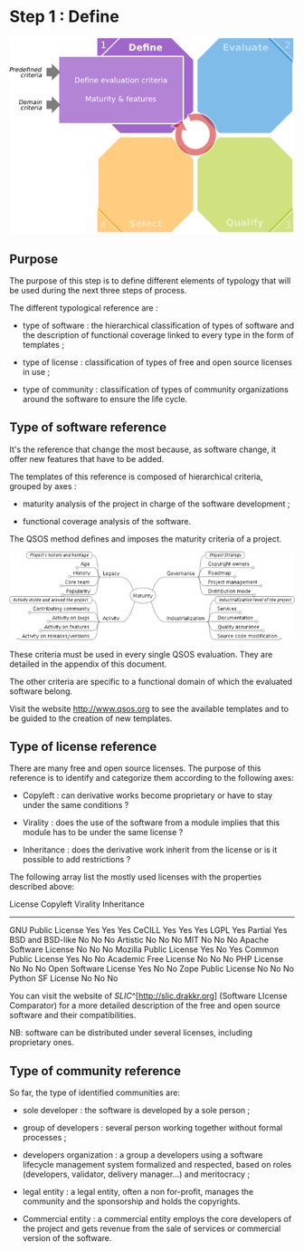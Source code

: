 # Step 1 : Define

![Position in the process](../Images/define-en.png)

## Purpose

The purpose of this step is to define different elements of typology that will be used during the next three steps of process.

The different typological reference are :

* type of software : the hierarchical classification of types of software and the description of functional coverage linked to every type in the form of templates ;

* type of license : classification of types of free and open source licenses in use ;

* type of community : classification of types of community organizations around the software to ensure the life cycle.

## Type of software reference

It's the reference that change the most because, as software change, it offer new features that have to be added.

The templates of this reference is composed of hierarchical criteria, grouped by axes :

* maturity analysis of the project in charge of the software development ;

* functional coverage analysis of the software.

The QSOS method defines and imposes the maturity criteria of a project.

![Maturity criteria of a project](../Images/Maturity.png)

These criteria must be used in every single QSOS evaluation. They are detailed in the appendix of this document.

The other criteria are specific to a functional domain of which the evaluated software belong.

Visit the website <http://www.qsos.org> to see the available templates and to be guided to the creation of new templates.

## Type of license reference

There are many free and open source licenses. The purpose of this reference is to identify and categorize them according to the following axes:

* Copyleft : can derivative works become proprietary or have to stay under the same conditions ?

* Virality : does the use of the software from a module implies that this module has to be under the same license ?

* Inheritance : does the derivative work inherit from the license or is it possible to add restrictions ?

The following array list the mostly used licenses with the properties described above:

License                      Copyleft           Virality     Inheritance
------------------------ ------------------- -------------- -------------
GNU Public License              Yes              Yes           Yes
CeCILL                          Yes              Yes           Yes
LGPL                            Yes              Partial       Yes
BSD and BSD-like                No               No            No
Artistic                        No               No            No
MIT                             No               No            No
Apache Software License         No               No            No
Mozilla Public License          Yes              No            Yes
Common Public License           Yes              No            No
Academic Free License           No               No            No
PHP License                     No               No            No
Open Software License           Yes              No            No
Zope Public License             No               No            No
Python SF License               No               No            No

You can visit the website of _SLIC_^[<http://slic.drakkr.org>] (Software LIcense Comparator) for a more detailed description of the free and open source software and their compatibilities.

NB: software can be distributed under several licenses, including proprietary ones.

## Type of community reference

So far, the type of identified communities are:

* sole developer : the software is developed by a sole person ;

* group of developers : several person working together without formal processes ;

* developers organization : a group a developers using a software lifecycle management system formalized and respected, based on roles (developers, validator, delivery manager...) and meritocracy ;

* legal entity : a legal entity, often a non for-profit, manages the community and the sponsorship and holds the copyrights.

* Commercial entity : a commercial entity employs the core developers of the project and gets revenue from the sale of services or commercial version of the software.
